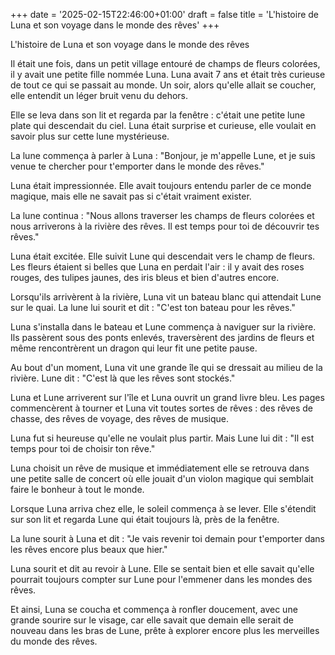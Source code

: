 +++ 
date = '2025-02-15T22:46:00+01:00' 
draft = false 
title = 'L'histoire de Luna et son voyage dans le monde des rêves' 
+++ 


L'histoire de Luna et son voyage dans le monde des rêves


Il était une fois, dans un petit village entouré de champs de fleurs colorées, il y avait une petite fille nommée Luna. Luna avait 7 ans et était très curieuse de tout ce qui se passait au monde. Un soir, alors qu'elle allait se coucher, elle entendit un léger bruit venu du dehors.


Elle se leva dans son lit et regarda par la fenêtre : c'était une petite lune plate qui descendait du ciel. Luna était surprise et curieuse, elle voulait en savoir plus sur cette lune mystérieuse.


La lune commença à parler à Luna : "Bonjour, je m'appelle Lune, et je suis venue te chercher pour t'emporter dans le monde des rêves."


Luna était impressionnée. Elle avait toujours entendu parler de ce monde magique, mais elle ne savait pas si c'était vraiment exister.


La lune continua : "Nous allons traverser les champs de fleurs colorées et nous arriverons à la rivière des rêves. Il est temps pour toi de découvrir tes rêves."


Luna était excitée. Elle suivit Lune qui descendait vers le champ de fleurs. Les fleurs étaient si belles que Luna en perdait l'air : il y avait des roses rouges, des tulipes jaunes, des iris bleus et bien d'autres encore.


Lorsqu'ils arrivèrent à la rivière, Luna vit un bateau blanc qui attendait Lune sur le quai. La lune lui sourit et dit : "C'est ton bateau pour les rêves."


Luna s'installa dans le bateau et Lune commença à naviguer sur la rivière. Ils passèrent sous des ponts enlevés, traversèrent des jardins de fleurs et même rencontrèrent un dragon qui leur fit une petite pause.


Au bout d'un moment, Luna vit une grande île qui se dressait au milieu de la rivière. Lune dit : "C'est là que les rêves sont stockés."


Luna et Lune arriverent sur l'île et Luna ouvrit un grand livre bleu. Les pages commencèrent à tourner et Luna vit toutes sortes de rêves : des rêves de chasse, des rêves de voyage, des rêves de musique.


Luna fut si heureuse qu'elle ne voulait plus partir. Mais Lune lui dit : "Il est temps pour toi de choisir ton rêve."


Luna choisit un rêve de musique et immédiatement elle se retrouva dans une petite salle de concert où elle jouait d'un violon magique qui semblait faire le bonheur à tout le monde.


Lorsque Luna arriva chez elle, le soleil commença à se lever. Elle s'étendit sur son lit et regarda Lune qui était toujours là, près de la fenêtre.


La lune sourit à Luna et dit : "Je vais revenir toi demain pour t'emporter dans les rêves encore plus beaux que hier."


Luna sourit et dit au revoir à Lune. Elle se sentait bien et elle savait qu'elle pourrait toujours compter sur Lune pour l'emmener dans les mondes des rêves.


Et ainsi, Luna se coucha et commença à ronfler doucement, avec une grande sourire sur le visage, car elle savait que demain elle serait de nouveau dans les bras de Lune, prête à explorer encore plus les merveilles du monde des rêves.